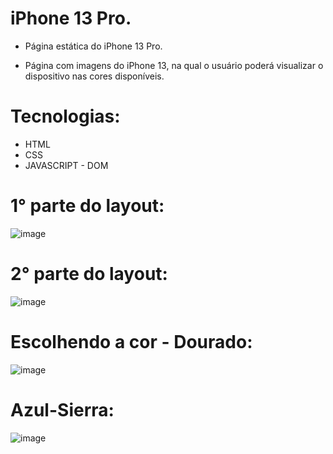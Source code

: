 # iPhone 13 Pro. 
- Página estática do iPhone 13 Pro.

- Página com imagens do iPhone 13, na qual o usuário poderá visualizar o dispositivo nas cores disponíveis.

# Tecnologias:

- HTML
- CSS
- JAVASCRIPT - DOM

# 1° parte do layout: 

![image](https://user-images.githubusercontent.com/100312812/201531471-9771ebae-0eba-4dd8-835c-eb79b46dc709.png)

# 2° parte do layout: 

![image](https://user-images.githubusercontent.com/100312812/201531523-aa98f4c7-5739-4017-bd5d-7812db1055d0.png)

# Escolhendo a cor - Dourado: 

![image](https://user-images.githubusercontent.com/100312812/201539279-fcc9d2d9-b20c-42cb-99de-53324985d489.png)

# Azul-Sierra: 

![image](https://user-images.githubusercontent.com/100312812/201543700-4725e9b1-76d9-475b-a87d-4b54a35aa01f.png)

